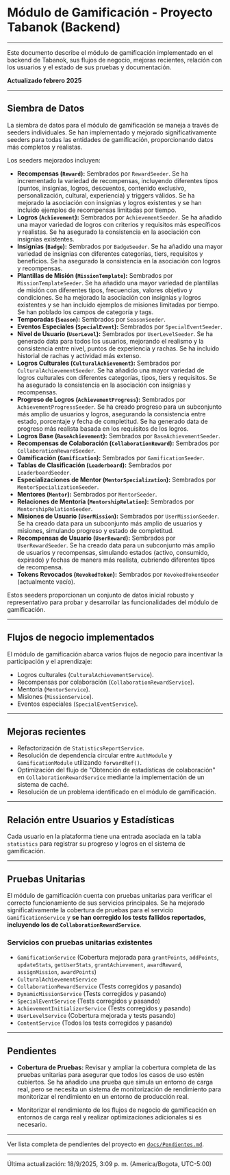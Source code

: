 # Módulo de Gamificación - Proyecto Tabanok (Backend)

---

Este documento describe el módulo de gamificación implementado en el backend de Tabanok, sus flujos de negocio, mejoras recientes, relación con los usuarios y el estado de sus pruebas y documentación.

**Actualizado febrero 2025**

---

## Siembra de Datos

La siembra de datos para el módulo de gamificación se maneja a través de seeders individuales. Se han implementado y mejorado significativamente seeders para todas las entidades de gamificación, proporcionando datos más completos y realistas.

Los seeders mejorados incluyen:

-   **Recompensas (`Reward`):** Sembrados por `RewardSeeder`. Se ha incrementado la variedad de recompensas, incluyendo diferentes tipos (puntos, insignias, logros, descuentos, contenido exclusivo, personalización, cultural, experiencia) y triggers válidos. Se ha mejorado la asociación con insignias y logros existentes y se han incluido ejemplos de recompensas limitadas por tiempo.
-   **Logros (`Achievement`):** Sembrados por `AchievementSeeder`. Se ha añadido una mayor variedad de logros con criterios y requisitos más específicos y realistas. Se ha asegurado la consistencia en la asociación con insignias existentes.
-   **Insignias (`Badge`):** Sembrados por `BadgeSeeder`. Se ha añadido una mayor variedad de insignias con diferentes categorías, tiers, requisitos y beneficios. Se ha asegurado la consistencia en la asociación con logros y recompensas.
-   **Plantillas de Misión (`MissionTemplate`):** Sembrados por `MissionTemplateSeeder`. Se ha añadido una mayor variedad de plantillas de misión con diferentes tipos, frecuencias, valores objetivo y condiciones. Se ha mejorado la asociación con insignias y logros existentes y se han incluido ejemplos de misiones limitadas por tiempo. Se han poblado los campos de categoría y tags.
-   **Temporadas (`Season`):** Sembrados por `SeasonSeeder`.
-   **Eventos Especiales (`SpecialEvent`):** Sembrados por `SpecialEventSeeder`.
-   **Nivel de Usuario (`UserLevel`):** Sembrados por `UserLevelSeeder`. Se ha generado data para todos los usuarios, mejorando el realismo y la consistencia entre nivel, puntos de experiencia y rachas. Se ha incluido historial de rachas y actividad más extenso.
-   **Logros Culturales (`CulturalAchievement`):** Sembrados por `CulturalAchievementSeeder`. Se ha añadido una mayor variedad de logros culturales con diferentes categorías, tipos, tiers y requisitos. Se ha asegurado la consistencia en la asociación con insignias y recompensas.
-   **Progreso de Logros (`AchievementProgress`):** Sembrados por `AchievementProgressSeeder`. Se ha creado progreso para un subconjunto más amplio de usuarios y logros, asegurando la consistencia entre estado, porcentaje y fecha de completitud. Se ha generado data de progreso más realista basada en los requisitos de los logros.
-   **Logros Base (`BaseAchievement`):** Sembrados por `BaseAchievementSeeder`.
-   **Recompensas de Colaboración (`CollaborationReward`):** Sembrados por `CollaborationRewardSeeder`.
-   **Gamificación (`Gamification`):** Sembrados por `GamificationSeeder`.
-   **Tablas de Clasificación (`Leaderboard`):** Sembrados por `LeaderboardSeeder`.
-   **Especializaciones de Mentor (`MentorSpecialization`):** Sembrados por `MentorSpecializationSeeder`.
-   **Mentores (`Mentor`):** Sembrados por `MentorSeeder`.
-   **Relaciones de Mentoría (`MentorshipRelation`):** Sembrados por `MentorshipRelationSeeder`.
-   **Misiones de Usuario (`UserMission`):** Sembrados por `UserMissionSeeder`. Se ha creado data para un subconjunto más amplio de usuarios y misiones, simulando progreso y estado de completitud.
-   **Recompensas de Usuario (`UserReward`):** Sembrados por `UserRewardSeeder`. Se ha creado data para un subconjunto más amplio de usuarios y recompensas, simulando estados (activo, consumido, expirado) y fechas de manera más realista, cubriendo diferentes tipos de recompensa.
-   **Tokens Revocados (`RevokedToken`):** Sembrados por `RevokedTokenSeeder` (actualmente vacío).

Estos seeders proporcionan un conjunto de datos inicial robusto y representativo para probar y desarrollar las funcionalidades del módulo de gamificación.

---

## Flujos de negocio implementados

El módulo de gamificación abarca varios flujos de negocio para incentivar la participación y el aprendizaje:

- Logros culturales (`CulturalAchievementService`).
- Recompensas por colaboración (`CollaborationRewardService`).
- Mentoría (`MentorService`).
- Misiones (`MissionService`).
- Eventos especiales (`SpecialEventService`).

---

## Mejoras recientes

- Refactorización de `StatisticsReportService`.
- Resolución de dependencia circular entre `AuthModule` y `GamificationModule` utilizando `forwardRef()`.
- Optimización del flujo de "Obtención de estadísticas de colaboración" en `CollaborationRewardService` mediante la implementación de un sistema de caché.
- Resolución de un problema identificado en el módulo de gamificación.

---

## Relación entre Usuarios y Estadísticas

Cada usuario en la plataforma tiene una entrada asociada en la tabla `statistics` para registrar su progreso y logros en el sistema de gamificación.

---

## Pruebas Unitarias

El módulo de gamificación cuenta con pruebas unitarias para verificar el correcto funcionamiento de sus servicios principales. Se ha mejorado significativamente la cobertura de pruebas para el servicio `GamificationService` y **se han corregido los tests fallidos reportados, incluyendo los de `CollaborationRewardService`**.

### Servicios con pruebas unitarias existentes

- `GamificationService` (Cobertura mejorada para `grantPoints`, `addPoints`, `updateStats`, `getUserStats`, `grantAchievement`, `awardReward`, `assignMission`, `awardPoints`)
- `CulturalAchievementService`
- `CollaborationRewardService` (Tests corregidos y pasando)
- `DynamicMissionService` (Tests corregidos y pasando)
- `SpecialEventService` (Tests corregidos y pasando)
- `AchievementInitializerService` (Tests corregidos y pasando)
- `UserLevelService` (Cobertura mejorada y tests pasando)
- `ContentService` (Todos los tests corregidos y pasando)

---

## Pendientes

- **Cobertura de Pruebas:** Revisar y ampliar la cobertura completa de las pruebas unitarias para asegurar que todos los casos de uso estén cubiertos. Se ha añadido una prueba que simula un entorno de carga real, pero se necesita un sistema de monitorización de rendimiento para monitorizar el rendimiento en un entorno de producción real.

* Monitorizar el rendimiento de los flujos de negocio de gamificación en entornos de carga real y realizar optimizaciones adicionales si es necesario.

---

Ver lista completa de pendientes del proyecto en [`docs/Pendientes.md`](./Pendientes.md).

---

Última actualización: 18/9/2025, 3:09 p. m. (America/Bogota, UTC-5:00)
